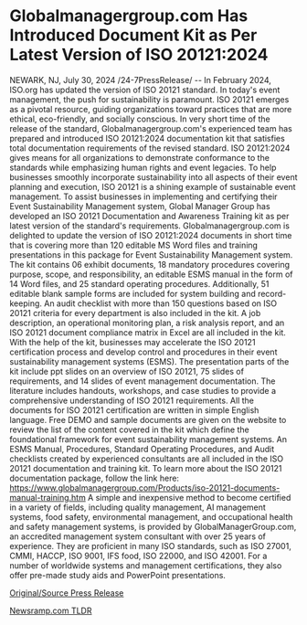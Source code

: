# Globalmanagergroup.com Has Introduced Document Kit as Per Latest Version of ISO 20121:2024

NEWARK, NJ, July 30, 2024 /24-7PressRelease/ -- In February 2024, ISO.org has updated the version of ISO 20121 standard. In today's event management, the push for sustainability is paramount. ISO 20121 emerges as a pivotal resource, guiding organizations toward practices that are more ethical, eco-friendly, and socially conscious. In very short time of the release of the standard, Globalmanagergroup.com's experienced team has prepared and introduced ISO 20121:2024 documentation kit that satisfies total documentation requirements of the revised standard.  ISO 20121:2024 gives means for all organizations to demonstrate conformance to the standards while emphasizing human rights and event legacies. To help businesses smoothly incorporate sustainability into all aspects of their event planning and execution, ISO 20121 is a shining example of sustainable event management. To assist businesses in implementing and certifying their Event Sustainability Management system, Global Manager Group has developed an ISO 20121 Documentation and Awareness Training kit as per latest version of the standard's requirements.  Globalmanagergroup.com is delighted to update the version of ISO 20121:2024 documents in short time that is covering more than 120 editable MS Word files and training presentations in this package for Event Sustainability Management system. The kit contains 06 exhibit documents, 18 mandatory procedures covering purpose, scope, and responsibility, an editable ESMS manual in the form of 14 Word files, and 25 standard operating procedures.   Additionally, 51 editable blank sample forms are included for system building and record-keeping. An audit checklist with more than 150 questions based on ISO 20121 criteria for every department is also included in the kit. A job description, an operational monitoring plan, a risk analysis report, and an ISO 20121 document compliance matrix in Excel are all included in the kit. With the help of the kit, businesses may accelerate the ISO 20121 certification process and develop control and procedures in their event sustainability management systems (ESMS).  The presentation parts of the kit include ppt slides on an overview of ISO 20121, 75 slides of requirements, and 14 slides of event management documentation. The literature includes handouts, workshops, and case studies to provide a comprehensive understanding of ISO 20121 requirements. All the documents for ISO 20121 certification are written in simple English language. Free DEMO and sample documents are given on the website to review the list of the content covered in the kit which define the foundational framework for event sustainability management systems. An ESMS Manual, Procedures, Standard Operating Procedures, and Audit checklists created by experienced consultants are all included in the ISO 20121 documentation and training kit. To learn more about the ISO 20121 documentation package, follow the link here: https://www.globalmanagergroup.com/Products/iso-20121-documents-manual-training.htm  A simple and inexpensive method to become certified in a variety of fields, including quality management, AI management systems, food safety, environmental management, and occupational health and safety management systems, is provided by GlobalManagerGroup.com, an accredited management system consultant with over 25 years of experience. They are proficient in many ISO standards, such as ISO 27001, CMMI, HACCP, ISO 9001, IFS food, ISO 22000, and ISO 42001. For a number of worldwide systems and management certifications, they also offer pre-made study aids and PowerPoint presentations. 

[Original/Source Press Release](https://www.24-7pressrelease.com/press-release/512917/globalmanagergroupcom-has-introduced-document-kit-as-per-latest-version-of-iso-201212024) 

[Newsramp.com TLDR](https://newsramp.com/None) 